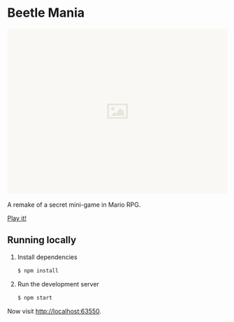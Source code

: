 Beetle Mania
============

[![Screenshot](screenshot.png)](http://thegameblog.com/beetle-mania)


A remake of a secret mini-game in Mario RPG.

[Play it!](http://thegameblog.com/beetle-mania)


Running locally
---------------

1. Install dependencies

   ```bash
   $ npm install
   ```

2. Run the development server

   ```bash
   $ npm start
   ```

Now visit [http://localhost:63550](http://localhost:63550/).
